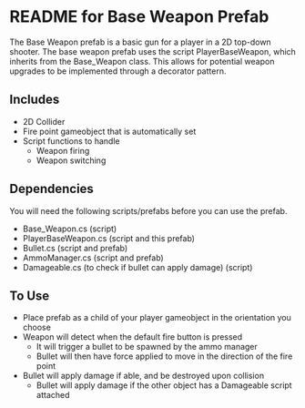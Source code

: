 # README for Base Weapon Prefab

The Base Weapon prefab is a basic gun for a player in a 2D top-down shooter. The base weapon prefab uses the script PlayerBaseWeapon, which inherits from the Base_Weapon class. This allows for potential weapon upgrades to be implemented through a decorator pattern.

## Includes

- 2D Collider
- Fire point gameobject that is automatically set
- Script functions to handle
  - Weapon firing
  - Weapon switching

## Dependencies

You will need the following scripts/prefabs before you can use the prefab.

- Base_Weapon.cs (script)
- PlayerBaseWeapon.cs (script and this prefab)
- Bullet.cs (script and prefab)
- AmmoManager.cs (script and prefab)
- Damageable.cs (to check if bullet can apply damage) (script)

## To Use

- Place prefab as a child of your player gameobject in the orientation you choose
- Weapon will detect when the default fire button is pressed
  - It will trigger a bullet to be spawned by the ammo manager
  - Bullet will then have force applied to move in the direction of the fire point
- Bullet will apply damage if able, and be destroyed upon collision
  - Bullet will apply damage if the other object has a Damageable script attached